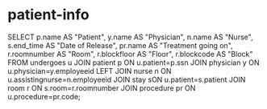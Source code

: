 # patient-info
SELECT p.name AS "Patient",
       y.name AS "Physician",
       n.name AS "Nurse",
       s.end_time AS "Date of Release",
       pr.name AS "Treatment going on",
       r.roomnumber AS "Room",
       r.blockfloor AS "Floor",
       r.blockcode AS "Block"
 FROM undergoes u
 JOIN patient p ON u.patient=p.ssn
 JOIN physician y ON u.physician=y.employeeid
 LEFT JOIN nurse n ON u.assistingnurse=n.employeeid
 JOIN stay sON u.patient=s.patient
 JOIN room r ON s.room=r.roomnumber
 JOIN procedure pr ON u.procedure=pr.code;
